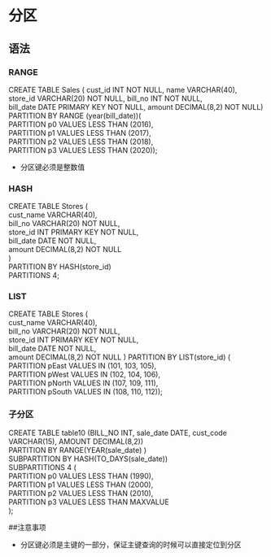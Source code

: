 # 分区
## 语法
### RANGE
CREATE TABLE Sales ( cust_id INT NOT NULL, name VARCHAR(40),   
store_id VARCHAR(20) NOT NULL, bill_no INT NOT NULL,   
bill_date DATE PRIMARY KEY NOT NULL, amount DECIMAL(8,2) NOT NULL)   
PARTITION BY RANGE (year(bill_date))(   
PARTITION p0 VALUES LESS THAN (2016),   
PARTITION p1 VALUES LESS THAN (2017),   
PARTITION p2 VALUES LESS THAN (2018),   
PARTITION p3 VALUES LESS THAN (2020));  
* 分区键必须是整数值

### HASH
CREATE TABLE Stores (   
    cust_name VARCHAR(40),   
    bill_no VARCHAR(20) NOT NULL,   
    store_id INT PRIMARY KEY NOT NULL,   
    bill_date DATE NOT NULL,   
    amount DECIMAL(8,2) NOT NULL  
)  
PARTITION BY HASH(store_id)  
PARTITIONS 4;  

### LIST
CREATE TABLE Stores (   
    cust_name VARCHAR(40),   
    bill_no VARCHAR(20) NOT NULL,   
    store_id INT PRIMARY KEY NOT NULL,   
    bill_date DATE NOT NULL,   
    amount DECIMAL(8,2) NOT NULL 
)
PARTITION BY LIST(store_id) (   
PARTITION pEast VALUES IN (101, 103, 105),   
PARTITION pWest VALUES IN (102, 104, 106),   
PARTITION pNorth VALUES IN (107, 109, 111),   
PARTITION pSouth VALUES IN (108, 110, 112));  

### 子分区
CREATE TABLE table10 (BILL_NO INT, sale_date DATE, cust_code VARCHAR(15), AMOUNT DECIMAL(8,2))  
PARTITION BY RANGE(YEAR(sale_date) )  
SUBPARTITION BY HASH(TO_DAYS(sale_date))  
SUBPARTITIONS 4 (  
PARTITION p0 VALUES LESS THAN (1990),  
PARTITION p1 VALUES LESS THAN (2000),  
PARTITION p2 VALUES LESS THAN (2010),  
PARTITION p3 VALUES LESS THAN MAXVALUE  
);  


##注意事项
* 分区键必须是主键的一部分，保证主键查询的时候可以直接定位到分区
